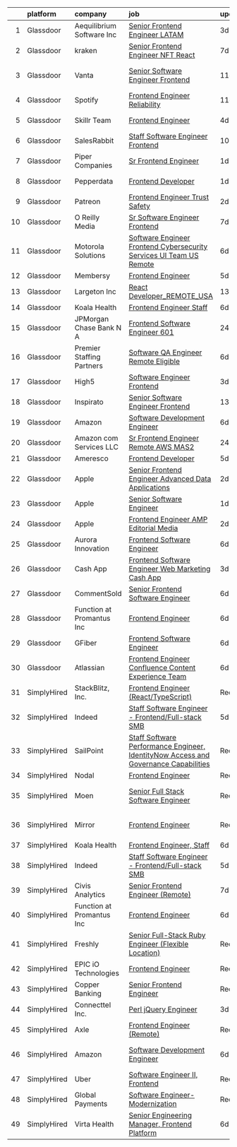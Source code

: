 

|    | platform    | company                   | job                                                                                                                                                                                                                                                                                                                                                                                                                                                                                                                                                                                                                                                                                                                                                                                                                                                                                                                                                                                                                                                                                                                                                                                                                                                                                                                                                           | update_time   | location                   |
|---:|:------------|:--------------------------|:--------------------------------------------------------------------------------------------------------------------------------------------------------------------------------------------------------------------------------------------------------------------------------------------------------------------------------------------------------------------------------------------------------------------------------------------------------------------------------------------------------------------------------------------------------------------------------------------------------------------------------------------------------------------------------------------------------------------------------------------------------------------------------------------------------------------------------------------------------------------------------------------------------------------------------------------------------------------------------------------------------------------------------------------------------------------------------------------------------------------------------------------------------------------------------------------------------------------------------------------------------------------------------------------------------------------------------------------------------------|:--------------|:---------------------------|
|  1 | Glassdoor   | Aequilibrium Software Inc | [Senior Frontend Engineer  LATAM ](https://www.glassdoor.com/partner/jobListing.htm?pos=114&ao=1136043&s=58&guid=00000182394f73598783f6fc0cb32a3a&src=GD_JOB_AD&t=SR&vt=w&ea=1&cs=1_a286e762&cb=1658818884750&jobListingId=1008024036746&jrtk=3-0-1g8skusrukcn4801-1g8skusse2ap0000-cb754dbc7c7b4123-)                                                                                                                                                                                                                                                                                                                                                                                                                                                                                                                                                                                                                                                                                                                                                                                                                                                                                                                                                                                                                                                        | 3d            | Remote                     |
|  2 | Glassdoor   | kraken                    | [Senior Frontend Engineer  NFT  React ](https://www.glassdoor.com/partner/jobListing.htm?pos=116&ao=1136043&s=58&guid=00000182394f73598783f6fc0cb32a3a&src=GD_JOB_AD&t=SR&vt=w&cs=1_76b150f6&cb=1658818884750&jobListingId=1008012209965&jrtk=3-0-1g8skusrukcn4801-1g8skusse2ap0000-2ff957a1ac6bdef2-)                                                                                                                                                                                                                                                                                                                                                                                                                                                                                                                                                                                                                                                                                                                                                                                                                                                                                                                                                                                                                                                        | 7d            | Remote                     |
|  3 | Glassdoor   | Vanta                     | [Senior Software Engineer  Frontend](https://www.glassdoor.com/partner/jobListing.htm?pos=111&ao=1136043&s=58&guid=00000182394f73598783f6fc0cb32a3a&src=GD_JOB_AD&t=SR&vt=w&ea=1&cs=1_bc1f9098&cb=1658818884750&jobListingId=1008006609022&jrtk=3-0-1g8skusrukcn4801-1g8skusse2ap0000-a321e96870cb7ff5-)                                                                                                                                                                                                                                                                                                                                                                                                                                                                                                                                                                                                                                                                                                                                                                                                                                                                                                                                                                                                                                                      | 11d           | San Francisco, CA          |
|  4 | Glassdoor   | Spotify                   | [Frontend Engineer  Reliability](https://www.glassdoor.com/partner/jobListing.htm?pos=109&ao=1136043&s=58&guid=00000182394f73598783f6fc0cb32a3a&src=GD_JOB_AD&t=SR&vt=w&cs=1_5dc0ab11&cb=1658818884749&jobListingId=1008006586759&jrtk=3-0-1g8skusrukcn4801-1g8skusse2ap0000-59a8591538aa389d-)                                                                                                                                                                                                                                                                                                                                                                                                                                                                                                                                                                                                                                                                                                                                                                                                                                                                                                                                                                                                                                                               | 11d           | Boston, MA                 |
|  5 | Glassdoor   | Skillr Team               | [Frontend Engineer](https://www.glassdoor.com/partner/jobListing.htm?pos=112&ao=1136043&s=58&guid=00000182394f73598783f6fc0cb32a3a&src=GD_JOB_AD&t=SR&vt=w&ea=1&cs=1_4c91ad7f&cb=1658818884750&jobListingId=1008021215264&jrtk=3-0-1g8skusrukcn4801-1g8skusse2ap0000-a4d207492b3dd550-)                                                                                                                                                                                                                                                                                                                                                                                                                                                                                                                                                                                                                                                                                                                                                                                                                                                                                                                                                                                                                                                                       | 4d            | New York, NY               |
|  6 | Glassdoor   | SalesRabbit               | [Staff Software Engineer   Frontend](https://www.glassdoor.com/partner/jobListing.htm?pos=103&ao=1110586&s=58&guid=00000182394f73598783f6fc0cb32a3a&src=GD_JOB_AD&t=SR&vt=w&ea=1&cs=1_48705250&cb=1658818884749&jobListingId=1008009145795&cpc=8795CF9063CD573D&jrtk=3-0-1g8skusrukcn4801-1g8skusse2ap0000-6400e60371ad5e4b--6NYlbfkN0AIkYSjqKEr_H0ja2kwGWM999dVuzSgq3WkxKb-en7RuCLb0qEbCtSqS1nyeAiHe4B4IGmgHJ3WD0Zt0Ji4cKr6HQ9RBRVLXe-k7EbD4b2ZdxVgdSPA1bVH-xEa6F1-qOnpwFQdBBjBw3zz6VF7dDm86JlzeVL35-3NGCgepw9e_EsbHQ54qrS55pMjyUSonCw6QNLG0r2ordhih-NV1NteQNb5T_VJ0YanI894AUFEBe2_M9K6CDcV3Az_FMwNzGJxpruNDFJQd6SjVT42hR4HMzzZ_IKIY8_4lGWNgTLo210IqT6eKkBfvbzHj8YAHEmvRUqUvVbeMyX6tDeC-4S0W6Hw7CKSPe3r2bXBlDas98UaD4a1a5czBbCtc-fKaXDIaObfgVmEVwqN8w_0OB0yt8XLgKRFpj0LGqfwOTujCRBc68Ix1jsbmG560ebFpOFyoKZc4xMpgQXc7JmsXBcjxIzpZ_mqnFYZt9DqHthLhQItM_Yikrz3WiJb5pROlMwlAScWGmdBsfS4blra-XGojCaoaYB3Nl89wHp-hNDm3Q%3D%3D)                                                                                                                                                                                                                                                                                                                                                                                                                                     | 10d           | Remote                     |
|  7 | Glassdoor   | Piper Companies           | [Sr  Frontend Engineer](https://www.glassdoor.com/partner/jobListing.htm?pos=115&ao=1136043&s=58&guid=00000182394f73598783f6fc0cb32a3a&src=GD_JOB_AD&t=SR&vt=w&cs=1_423d9eef&cb=1658818884750&jobListingId=1008025137519&jrtk=3-0-1g8skusrukcn4801-1g8skusse2ap0000-9215edb512da5383-)                                                                                                                                                                                                                                                                                                                                                                                                                                                                                                                                                                                                                                                                                                                                                                                                                                                                                                                                                                                                                                                                        | 1d            | Remote                     |
|  8 | Glassdoor   | Pepperdata                | [Frontend Developer](https://www.glassdoor.com/partner/jobListing.htm?pos=117&ao=1136043&s=58&guid=00000182394f73598783f6fc0cb32a3a&src=GD_JOB_AD&t=SR&vt=w&cs=1_7ab5741f&cb=1658818884750&jobListingId=1008026395621&jrtk=3-0-1g8skusrukcn4801-1g8skusse2ap0000-aae9f0fecf8917ff-)                                                                                                                                                                                                                                                                                                                                                                                                                                                                                                                                                                                                                                                                                                                                                                                                                                                                                                                                                                                                                                                                           | 1d            | Santa Clara, CA            |
|  9 | Glassdoor   | Patreon                   | [Frontend Engineer  Trust   Safety](https://www.glassdoor.com/partner/jobListing.htm?pos=120&ao=1136043&s=58&guid=00000182394f73598783f6fc0cb32a3a&src=GD_JOB_AD&t=SR&vt=w&ea=1&cs=1_d98b0afe&cb=1658818884751&jobListingId=1008024561711&jrtk=3-0-1g8skusrukcn4801-1g8skusse2ap0000-a4900b3a41bf312a-)                                                                                                                                                                                                                                                                                                                                                                                                                                                                                                                                                                                                                                                                                                                                                                                                                                                                                                                                                                                                                                                       | 2d            | New York, NY               |
| 10 | Glassdoor   | O Reilly Media            | [Sr Software Engineer  Frontend ](https://www.glassdoor.com/partner/jobListing.htm?pos=113&ao=1136043&s=58&guid=00000182394f73598783f6fc0cb32a3a&src=GD_JOB_AD&t=SR&vt=w&cs=1_5acd838f&cb=1658818884753&jobListingId=1008012708511&jrtk=3-0-1g8skusrukcn4801-1g8skusse2ap0000-177e3aba0d2bd3fd-)                                                                                                                                                                                                                                                                                                                                                                                                                                                                                                                                                                                                                                                                                                                                                                                                                                                                                                                                                                                                                                                              | 7d            | Remote                     |
| 11 | Glassdoor   | Motorola Solutions        | [Software Engineer Frontend Cybersecurity Services UI Team   US Remote](https://www.glassdoor.com/partner/jobListing.htm?pos=124&ao=1136043&s=58&guid=00000182394f73598783f6fc0cb32a3a&src=GD_JOB_AD&t=SR&vt=w&cs=1_74525f96&cb=1658818884752&jobListingId=1008015468581&jrtk=3-0-1g8skusrukcn4801-1g8skusse2ap0000-14860f8ce16ddfe3-)                                                                                                                                                                                                                                                                                                                                                                                                                                                                                                                                                                                                                                                                                                                                                                                                                                                                                                                                                                                                                        | 6d            | Virginia                   |
| 12 | Glassdoor   | Membersy                  | [Frontend Engineer](https://www.glassdoor.com/partner/jobListing.htm?pos=127&ao=1136043&s=58&guid=00000182394f73598783f6fc0cb32a3a&src=GD_JOB_AD&t=SR&vt=w&ea=1&cs=1_10df8b72&cb=1658818884752&jobListingId=1008017548036&jrtk=3-0-1g8skusrukcn4801-1g8skusse2ap0000-6cdc0a7cbfbdc74a-)                                                                                                                                                                                                                                                                                                                                                                                                                                                                                                                                                                                                                                                                                                                                                                                                                                                                                                                                                                                                                                                                       | 5d            | Austin, TX                 |
| 13 | Glassdoor   | Largeton Inc              | [React Developer_REMOTE_USA](https://www.glassdoor.com/partner/jobListing.htm?pos=126&ao=1136043&s=58&guid=00000182394f73598783f6fc0cb32a3a&src=GD_JOB_AD&t=SR&vt=w&ea=1&cs=1_ceecf68c&cb=1658818884752&jobListingId=1008000012937&jrtk=3-0-1g8skusrukcn4801-1g8skusse2ap0000-7453549eb5e8d431-)                                                                                                                                                                                                                                                                                                                                                                                                                                                                                                                                                                                                                                                                                                                                                                                                                                                                                                                                                                                                                                                              | 13d           | Remote                     |
| 14 | Glassdoor   | Koala Health              | [Frontend Engineer  Staff](https://www.glassdoor.com/partner/jobListing.htm?pos=107&ao=1136043&s=58&guid=00000182394f73598783f6fc0cb32a3a&src=GD_JOB_AD&t=SR&vt=w&ea=1&cs=1_8358e9fb&cb=1658818884749&jobListingId=1008015568737&jrtk=3-0-1g8skusrukcn4801-1g8skusse2ap0000-4a24982d2dd3943e-)                                                                                                                                                                                                                                                                                                                                                                                                                                                                                                                                                                                                                                                                                                                                                                                                                                                                                                                                                                                                                                                                | 6d            | Remote                     |
| 15 | Glassdoor   | JPMorgan Chase Bank  N A  | [Frontend Software Engineer  601 ](https://www.glassdoor.com/partner/jobListing.htm?pos=119&ao=1136043&s=58&guid=00000182394f73598783f6fc0cb32a3a&src=GD_JOB_AD&t=SR&vt=w&cs=1_3999e70e&cb=1658818884751&jobListingId=1008027603273&jrtk=3-0-1g8skusrukcn4801-1g8skusse2ap0000-156ed613ad8c235a-)                                                                                                                                                                                                                                                                                                                                                                                                                                                                                                                                                                                                                                                                                                                                                                                                                                                                                                                                                                                                                                                             | 24h           | Plano, TX                  |
| 16 | Glassdoor   | Premier Staffing Partners | [Software QA Engineer  Remote Eligible](https://www.glassdoor.com/partner/jobListing.htm?pos=105&ao=1110586&s=58&guid=00000182394f73598783f6fc0cb32a3a&src=GD_JOB_AD&t=SR&vt=w&ea=1&cs=1_c0b76f97&cb=1658818884749&jobListingId=1008014549778&cpc=3BA4CE39D5B5DEF5&jrtk=3-0-1g8skusrukcn4801-1g8skusse2ap0000-97fbc46eb3d6af14--6NYlbfkN0CyyT-f4oNMZz8hL4LR6EcDrl5vB12i7SyJpvAxFYk5ESjE9CwDanhb7km0chTKgrmEUuH6hDEsLHcPY5_Vw3htXiEbK19igRgU83XA0uf8WDVRiht2xUP_gXP9eeOSqOhJaAWcg1ELed05gvc39pC5pouGzjzFcR4DozYeGIjKybIE7LlTeBydBS2CHXaFToq5a8zZgeUw3_SSaPMIgLGyZdUEoa6GclhH8QGB5952y6NVf076pqNCUHVnPR7X1JzD7n4mkYRsxOWSQGRejT-OLEm1eVYmv3SKGqv2jYYWjpBArlQf6EwpP6GH4EbqN-C5Ra2Cwh0biCJPT1G8bCqqeRun-EQkSVIo7I-pX-eAaPbMR5nDAxwaez1j_ANcQ5WHO4rSvtaKEJXjD_b2t4VjfyG6o7xQB1DNtkDRN0I6gkag__myvbMSF9HLhCnvVMpHEyifXPYQ-DKrST8MX4E7TwBUC9jyBzfuHE1LTcb04b0m4rDqdlSiV2bAzOmB86mmrTr86YRbIw5JbWeKuvl1)                                                                                                                                                                                                                                                                                                                                                                                                                                                              | 6d            | Remote                     |
| 17 | Glassdoor   | High5                     | [Software Engineer   Frontend](https://www.glassdoor.com/partner/jobListing.htm?pos=104&ao=1110586&s=58&guid=00000182394f73598783f6fc0cb32a3a&src=GD_JOB_AD&t=SR&vt=w&ea=1&cs=1_824f5d2d&cb=1658818884749&jobListingId=1008023215023&cpc=654405A9B1E0A9F5&jrtk=3-0-1g8skusrukcn4801-1g8skusse2ap0000-9ede6187c60e1052--6NYlbfkN0AV8vU3o9nlw7wqa180ZkP3oAg17VLIhkP1SPyaIh_MQVSfWHQ_D-a5hu40yW4gQxUD9fNuxhwNeLiHV7fWLhnTkDSZE0OupHTv2Mmbno3cxBGe_tR-SZXt--2E_qBjO38B-st3oD9p-nY9GFeNyJnxIQkmYErLYmGJ5vMAXFUkBivDyBj7h9KIiC1fQAyRlLBJ05leyh05ns9lTQ6hWpG7dxrVs49OQ54YFRz-wD554fUrZZppxMO7zCVfQ_Z4TjDf0qmOSzMprbRH0-jrmoBaYBU8JhOlL7si9ZcBtvi2mG0kDiciQlbr8EdkfP33OS0VqUU_2zWpKUGPPKwL9oVskJubVdlsjvZg6KkTQfBU5qOHREnlI8XqpUEOjNJaeJsMF6ybJOpQUiXXrnNvkO5YyjqsjVxIX9xLD9VpbGifx_BB6u4QQNdxCdvHY3u5ZltHRKUxEWC8IkTcLYz3351esxXbRd3anClPRXpg1Wd0GoTu0e25tguVOUVVtRS-q3LOJ9gMlqlSOVUotRRidbzM)                                                                                                                                                                                                                                                                                                                                                                                                                                                                       | 3d            | Remote                     |
| 18 | Glassdoor   | Inspirato                 | [Senior Software Engineer  Frontend](https://www.glassdoor.com/partner/jobListing.htm?pos=128&ao=1136043&s=58&guid=00000182394f73598783f6fc0cb32a3a&src=GD_JOB_AD&t=SR&vt=w&cs=1_50e46b29&cb=1658818884752&jobListingId=1008001502340&jrtk=3-0-1g8skusrukcn4801-1g8skusse2ap0000-822233abcc45beeb-)                                                                                                                                                                                                                                                                                                                                                                                                                                                                                                                                                                                                                                                                                                                                                                                                                                                                                                                                                                                                                                                           | 13d           | Remote                     |
| 19 | Glassdoor   | Amazon                    | [Software Development Engineer](https://www.glassdoor.com/partner/jobListing.htm?pos=102&ao=1110586&s=58&guid=00000182394f73598783f6fc0cb32a3a&src=GD_JOB_AD&t=SR&vt=w&ea=1&cs=1_294f8eca&cb=1658818884749&jobListingId=1008015133746&cpc=8795CF9063CD573D&jrtk=3-0-1g8skusrukcn4801-1g8skusse2ap0000-46f3a1676c9d08b7--6NYlbfkN0C2EIiOEdSv_78BF_l2w28PiQLK7NISTaVJSb4zuTiserLumoKFeVCVJSYFQV9mjJi4Bz1verrZqCtu6wHs_0m1i7fJ4yyj_NSq9aokk0lo11bVItqPXGyb83iKdGgQlSoAJ1kf2HcUuqX-hWZJc9cP3oY2UfU5I1yqj-KO2XP8a8RFF6HNoEt54VOak2gpeMjnTyljA7ym9uYBuv9f_5hWDBYEzHeRs3e7bS8KCzH3eFm88n_sXUgwstN1-q1BJMrc6-cppZUyJMM1lndah_--YS0y-xWq5YC4xfCTbxoqulpcp6mOB8QGCyiZRvEINi6TqJ_RbATWLfdsV-RAML8VDIolmhHF9_X2lssho11YrdB5yvutZuJWx74pgMEVOEgeUzoXJ_MqjBnqdKYqcPeHFiclrcBAJVWNyHNRlDnEGZI1isVCZFs3RH1v8otFydwcc86Uat-5_7MpTu91Y7X8ssDMs991wMZQD8ThH08tVCyduc7CnEYTuVYzKXrvt6o%3D)                                                                                                                                                                                                                                                                                                                                                                                                                                                                                        | 6d            | Seattle, WA                |
| 20 | Glassdoor   | Amazon com Services LLC   | [Sr  Frontend Engineer  Remote  AWS MAS2](https://www.glassdoor.com/partner/jobListing.htm?pos=110&ao=1136043&s=58&guid=00000182394f73598783f6fc0cb32a3a&src=GD_JOB_AD&t=SR&vt=w&cs=1_2140ac2b&cb=1658818884749&jobListingId=1008027068897&jrtk=3-0-1g8skusrukcn4801-1g8skusse2ap0000-4409e016eb236f49-)                                                                                                                                                                                                                                                                                                                                                                                                                                                                                                                                                                                                                                                                                                                                                                                                                                                                                                                                                                                                                                                      | 24h           | Remote                     |
| 21 | Glassdoor   | Ameresco                  | [Frontend Developer](https://www.glassdoor.com/partner/jobListing.htm?pos=123&ao=1136043&s=58&guid=00000182394f73598783f6fc0cb32a3a&src=GD_JOB_AD&t=SR&vt=w&cs=1_5ccda36a&cb=1658818884751&jobListingId=1008017844806&jrtk=3-0-1g8skusrukcn4801-1g8skusse2ap0000-5ae9c0f3fc35d9a0-)                                                                                                                                                                                                                                                                                                                                                                                                                                                                                                                                                                                                                                                                                                                                                                                                                                                                                                                                                                                                                                                                           | 5d            | Remote                     |
| 22 | Glassdoor   | Apple                     | [Senior Frontend Engineer   Advanced Data Applications](https://www.glassdoor.com/partner/jobListing.htm?pos=122&ao=1136043&s=58&guid=00000182394f73598783f6fc0cb32a3a&src=GD_JOB_AD&t=SR&vt=w&cs=1_55888f6d&cb=1658818884751&jobListingId=1008024328809&jrtk=3-0-1g8skusrukcn4801-1g8skusse2ap0000-abd146fd69a13a8f-)                                                                                                                                                                                                                                                                                                                                                                                                                                                                                                                                                                                                                                                                                                                                                                                                                                                                                                                                                                                                                                        | 2d            | Cupertino, CA              |
| 23 | Glassdoor   | Apple                     | [Senior Software Engineer](https://www.glassdoor.com/partner/jobListing.htm?pos=129&ao=1136043&s=58&guid=00000182394f73598783f6fc0cb32a3a&src=GD_JOB_AD&t=SR&vt=w&cs=1_b98eea29&cb=1658818884752&jobListingId=1008025033730&jrtk=3-0-1g8skusrukcn4801-1g8skusse2ap0000-7d8d6151cfe1fb7d-)                                                                                                                                                                                                                                                                                                                                                                                                                                                                                                                                                                                                                                                                                                                                                                                                                                                                                                                                                                                                                                                                     | 1d            | Cupertino, CA              |
| 24 | Glassdoor   | Apple                     | [Frontend Engineer   AMP Editorial Media](https://www.glassdoor.com/partner/jobListing.htm?pos=101&ao=1110586&s=58&guid=00000182394f73598783f6fc0cb32a3a&src=GD_JOB_AD&t=SR&vt=w&cs=1_0735da95&cb=1658818884748&jobListingId=1008024270606&cpc=C4A69CCDBB3B9599&jrtk=3-0-1g8skusrukcn4801-1g8skusse2ap0000-4b12b3431833ffd8--6NYlbfkN0BvKrLyj5gPmtZO9T8euul8TCxuuKNOtzRJOomxnwSEodTz2Bc-sPZl1dBMH13w-jOgyS3SlWV-Sv2D3n2qcGFHxcPB3OioAnFnSFe4hwGDEvSMsaJ9hBGzp8alAMOYBC6ct_BKrwcaAcow-v6PpWGdkyqueeig1epL8hR_5vfllfds6sfe4tbckrXh04bmZDoNRe8OexQmUYldIAIO1-UvvOlbInM2wAEzBBH-bN0b_NlIJCfcXJYaQ5rpKuy4kqZ9NUvfR7WxMNJAroO9rTP86eEnaYitpBCrMIYzeVLiCAmMEknIfTcS3xdwvd3r50s7Tnd9GnkqkmeJ2wylItLLHveFQsizMXrDxS4GFJiFvUkrQThTLpcvDsoXnwkHCA4c1VwXo65Ptk0Bvd0MDGtRBjigqgb-Vef36KvQMv3rik4ppVevM3IKutKIBgd7abCJLgVluPjs3IZQrRjwXCbq64V0hS1D1MO4s1GIQJsCqgqKR5gUa2cjMSHXm55hqTdKb_Tnw5R91UUnihXRxA1Wx2mDRMIksLFJ-zFFINBrGxlAOYB9orhOCa5Ow6lWrNW2tvGWrwaYEg19HI36EvwzzU-tyVonW4dJVjzC10D7Z5qwwewCdrqrVplwOvO_EyY8BNjsZPStg3yqlzmgvrVnsKswQe5cqkcuBUByOPl1Zn_ky3e6jh_wjVBoK83vNySsBVpX64fvdskeIJLsU64wGw5vL7Hi8H_pkNUVY78zTbjKxbCpE6yCTRGZeuoCOQHhKfjIaPgCBhOeV-gAOdHvJQtbqoxDhi36pRqVgzpgiufGAztLG6TfC6GXGyJ79miJsAbbB43V_F_ZuedL4n2qDgXw94AQvOhzsN6KfTO9dP3kOyXEbto4vbC3UpUsx0WROrsxUAuUYdS71yhJH2_pGVwy5c_CciD0i_OJ-xzLuo1VGUGN3_eX0tf-iDH_EmF4zi7hHwsfbLIAaHMeG2EE) | 2d            | Seattle, WA                |
| 25 | Glassdoor   | Aurora Innovation         | [Frontend Software Engineer](https://www.glassdoor.com/partner/jobListing.htm?pos=121&ao=1136043&s=58&guid=00000182394f73598783f6fc0cb32a3a&src=GD_JOB_AD&t=SR&vt=w&ea=1&cs=1_d8fa8615&cb=1658818884751&jobListingId=1008014887775&jrtk=3-0-1g8skusrukcn4801-1g8skusse2ap0000-9d07f1923fef7869-)                                                                                                                                                                                                                                                                                                                                                                                                                                                                                                                                                                                                                                                                                                                                                                                                                                                                                                                                                                                                                                                              | 6d            | Mountain View, CA          |
| 26 | Glassdoor   | Cash App                  | [Frontend Software Engineer   Web Marketing  Cash App](https://www.glassdoor.com/partner/jobListing.htm?pos=130&ao=1136043&s=58&guid=00000182394f73598783f6fc0cb32a3a&src=GD_JOB_AD&t=SR&vt=w&cs=1_97c5fdd7&cb=1658818884752&jobListingId=1008024045788&jrtk=3-0-1g8skusrukcn4801-1g8skusse2ap0000-83a8b1a63c7afa17-)                                                                                                                                                                                                                                                                                                                                                                                                                                                                                                                                                                                                                                                                                                                                                                                                                                                                                                                                                                                                                                         | 3d            | San Francisco, CA          |
| 27 | Glassdoor   | CommentSold               | [Senior Frontend Software Engineer](https://www.glassdoor.com/partner/jobListing.htm?pos=125&ao=1136043&s=58&guid=00000182394f73598783f6fc0cb32a3a&src=GD_JOB_AD&t=SR&vt=w&ea=1&cs=1_9420546c&cb=1658818884752&jobListingId=1008014673807&jrtk=3-0-1g8skusrukcn4801-1g8skusse2ap0000-7a3242c4b5025816-)                                                                                                                                                                                                                                                                                                                                                                                                                                                                                                                                                                                                                                                                                                                                                                                                                                                                                                                                                                                                                                                       | 6d            | Charlotte, NC              |
| 28 | Glassdoor   | Function at Promantus Inc | [Frontend Engineer](https://www.glassdoor.com/partner/jobListing.htm?pos=108&ao=1136043&s=58&guid=00000182394f73598783f6fc0cb32a3a&src=GD_JOB_AD&t=SR&vt=w&ea=1&cs=1_7f22e2d3&cb=1658818884749&jobListingId=1008013982563&jrtk=3-0-1g8skusrukcn4801-1g8skusse2ap0000-790700b85fc9262a-)                                                                                                                                                                                                                                                                                                                                                                                                                                                                                                                                                                                                                                                                                                                                                                                                                                                                                                                                                                                                                                                                       | 6d            | Remote                     |
| 29 | Glassdoor   | GFiber                    | [Frontend Software Engineer](https://www.glassdoor.com/partner/jobListing.htm?pos=118&ao=1136043&s=58&guid=00000182394f73598783f6fc0cb32a3a&src=GD_JOB_AD&t=SR&vt=w&ea=1&cs=1_f9e203d1&cb=1658818884750&jobListingId=1008014671904&jrtk=3-0-1g8skusrukcn4801-1g8skusse2ap0000-f024b8562f5fa90e-)                                                                                                                                                                                                                                                                                                                                                                                                                                                                                                                                                                                                                                                                                                                                                                                                                                                                                                                                                                                                                                                              | 6d            | Mountain View, CA          |
| 30 | Glassdoor   | Atlassian                 | [Frontend Engineer   Confluence Content Experience Team](https://www.glassdoor.com/partner/jobListing.htm?pos=106&ao=1136043&s=58&guid=00000182394f73598783f6fc0cb32a3a&src=GD_JOB_AD&t=SR&vt=w&cs=1_15292e07&cb=1658818884749&jobListingId=1008015162822&jrtk=3-0-1g8skusrukcn4801-1g8skusse2ap0000-064c79435cca6d0d-)                                                                                                                                                                                                                                                                                                                                                                                                                                                                                                                                                                                                                                                                                                                                                                                                                                                                                                                                                                                                                                       | 6d            | Mountain View, CA          |
| 31 | SimplyHired | StackBlitz, Inc.          | [Frontend Engineer (React/TypeScript)](https://www.simplyhired.com/job/PHTAD8l1d1wY_qyZtZh2ELDAb-VRZyw7yxuMwctqWk8il2EG0-AbmQ?q=frontend+engineer)                                                                                                                                                                                                                                                                                                                                                                                                                                                                                                                                                                                                                                                                                                                                                                                                                                                                                                                                                                                                                                                                                                                                                                                                            | Recently      | Remote                     |
| 32 | SimplyHired | Indeed                    | [Staff Software Engineer - Frontend/Full-stack SMB](https://www.simplyhired.com/job/LwxoBgCJS4YjtoMcZGp_Do6iiFqz4HW8bmAboFKT6PJauFkxNpC4Xg?q=frontend+engineer)                                                                                                                                                                                                                                                                                                                                                                                                                                                                                                                                                                                                                                                                                                                                                                                                                                                                                                                                                                                                                                                                                                                                                                                               | 5d            | United States +6 locations |
| 33 | SimplyHired | SailPoint                 | [Staff Software Performance Engineer, IdentityNow Access and Governance Capabilities](https://www.simplyhired.com/job/H7nXnD50if4c5ClojqMwMKNO6VgmQCOPY9zrQel2iE_tb5qQ06i7qw?q=frontend+engineer)                                                                                                                                                                                                                                                                                                                                                                                                                                                                                                                                                                                                                                                                                                                                                                                                                                                                                                                                                                                                                                                                                                                                                             | Recently      | Remote                     |
| 34 | SimplyHired | Nodal                     | [Frontend Engineer](https://www.simplyhired.com/job/75ry-Eu0nSZpKMRgg41Z0_gvK2rV-hQ2xCKkRD2dfeeva-gc--Hn4w?q=frontend+engineer)                                                                                                                                                                                                                                                                                                                                                                                                                                                                                                                                                                                                                                                                                                                                                                                                                                                                                                                                                                                                                                                                                                                                                                                                                               | Recently      | Remote                     |
| 35 | SimplyHired | Moen                      | [Senior Full Stack Software Engineer](https://www.simplyhired.com/job/1IoT-7QZFJOG0NfV-lKlBdIrrRgTNTvHWnIwFltE0eLn7-mnNqHnZw?q=frontend+engineer)                                                                                                                                                                                                                                                                                                                                                                                                                                                                                                                                                                                                                                                                                                                                                                                                                                                                                                                                                                                                                                                                                                                                                                                                             | Recently      | North Olmsted, OH          |
| 36 | SimplyHired | Mirror                    | [Frontend Engineer](https://www.simplyhired.com/job/1usBlvhGylE7XcQfKrDFHQ3BMShtHdNzcIEZv9IJghOGNQmJ_JZEnw?q=frontend+engineer)                                                                                                                                                                                                                                                                                                                                                                                                                                                                                                                                                                                                                                                                                                                                                                                                                                                                                                                                                                                                                                                                                                                                                                                                                               | Recently      | San Francisco, CA          |
| 37 | SimplyHired | Koala Health              | [Frontend Engineer, Staff](https://www.simplyhired.com/job/HLiOnFDBLZHbyx2rs4cq9m7N0RVf-g-gb82o7rQiZyX6H_stK65B6g?q=frontend+engineer)                                                                                                                                                                                                                                                                                                                                                                                                                                                                                                                                                                                                                                                                                                                                                                                                                                                                                                                                                                                                                                                                                                                                                                                                                        | 6d            | Remote                     |
| 38 | SimplyHired | Indeed                    | [Staff Software Engineer - Frontend/Full-stack SMB](https://www.simplyhired.com/job/LwxoBgCJS4YjtoMcZGp_Do6iiFqz4HW8bmAboFKT6PJauFkxNpC4Xg?q=frontend+engineer)                                                                                                                                                                                                                                                                                                                                                                                                                                                                                                                                                                                                                                                                                                                                                                                                                                                                                                                                                                                                                                                                                                                                                                                               | 5d            | United States              |
| 39 | SimplyHired | Civis Analytics           | [Senior Frontend Engineer (Remote)](https://www.simplyhired.com/job/oOwR-oMPs_yWhy6tYV5kIfQzWH8_-p2Wyiv1tfDcCUwwpoxWybTXjw?q=frontend+engineer)                                                                                                                                                                                                                                                                                                                                                                                                                                                                                                                                                                                                                                                                                                                                                                                                                                                                                                                                                                                                                                                                                                                                                                                                               | 7d            | Dallas, TX                 |
| 40 | SimplyHired | Function at Promantus Inc | [Frontend Engineer](https://www.simplyhired.com/job/CVMY0nujmjaVat2rl2lHMI887RIpar6llodktahXtljk9AfUuMJklg?q=frontend+engineer)                                                                                                                                                                                                                                                                                                                                                                                                                                                                                                                                                                                                                                                                                                                                                                                                                                                                                                                                                                                                                                                                                                                                                                                                                               | 6d            | Remote                     |
| 41 | SimplyHired | Freshly                   | [Senior Full-Stack Ruby Engineer (Flexible Location)](https://www.simplyhired.com/job/5Rm6gI6BUhXQw4_hZbvQ3_CztwgY7zE6vM59iSYWuItG579yfV3bgA?q=frontend+engineer)                                                                                                                                                                                                                                                                                                                                                                                                                                                                                                                                                                                                                                                                                                                                                                                                                                                                                                                                                                                                                                                                                                                                                                                             | Recently      | Remote                     |
| 42 | SimplyHired | EPIC iO Technologies      | [Frontend Engineer](https://www.simplyhired.com/job/YnSZQe5afbGDpUdQfEYpQDOD1aAlTYHauIORQsYpSoQt00rlroNz7A?q=frontend+engineer)                                                                                                                                                                                                                                                                                                                                                                                                                                                                                                                                                                                                                                                                                                                                                                                                                                                                                                                                                                                                                                                                                                                                                                                                                               | Recently      | Remote                     |
| 43 | SimplyHired | Copper Banking            | [Senior Frontend Engineer](https://www.simplyhired.com/job/RJmCM9D_ETBvwVDtMfCrMZc0uD-9tFdqCvZwxu7iG9Byo-7KXqCv-w?q=frontend+engineer)                                                                                                                                                                                                                                                                                                                                                                                                                                                                                                                                                                                                                                                                                                                                                                                                                                                                                                                                                                                                                                                                                                                                                                                                                        | Recently      | Seattle, WA                |
| 44 | SimplyHired | Connecttel Inc.           | [Perl jQuery Engineer](https://www.simplyhired.com/job/_zw1e5a-1fBsx6SXInYNMlyabCXCu0hSfElQhGkeNqS4uqg9Wskdxg?q=frontend+engineer)                                                                                                                                                                                                                                                                                                                                                                                                                                                                                                                                                                                                                                                                                                                                                                                                                                                                                                                                                                                                                                                                                                                                                                                                                            | 3d            | Remote                     |
| 45 | SimplyHired | Axle                      | [Frontend Engineer (Remote)](https://www.simplyhired.com/job/PUaJC2ka-0lrMpRsWcxbAHPFhLWHae2YoczqhGsJB45zhsOtvfKOLw?q=frontend+engineer)                                                                                                                                                                                                                                                                                                                                                                                                                                                                                                                                                                                                                                                                                                                                                                                                                                                                                                                                                                                                                                                                                                                                                                                                                      | Recently      | Seattle, WA                |
| 46 | SimplyHired | Amazon                    | [Software Development Engineer](https://www.simplyhired.com/job/Lf5e53NNifwIjpkAsY36-3BNIGdDJu89jeCiJScQbCnNGlH5Jumgmg?q=frontend+engineer)                                                                                                                                                                                                                                                                                                                                                                                                                                                                                                                                                                                                                                                                                                                                                                                                                                                                                                                                                                                                                                                                                                                                                                                                                   | 6d            | Seattle, WA +13 locations  |
| 47 | SimplyHired | Uber                      | [Software Engineer II, Frontend](https://www.simplyhired.com/job/wStUTHRXNTUDn1IMiI6ivEkLYzngu7XEOdxu-RojHO5njLU0RykH1Q?q=frontend+engineer)                                                                                                                                                                                                                                                                                                                                                                                                                                                                                                                                                                                                                                                                                                                                                                                                                                                                                                                                                                                                                                                                                                                                                                                                                  | Recently      | Sunnyvale, CA              |
| 48 | SimplyHired | Global Payments           | [Software Engineer- Modernization](https://www.simplyhired.com/job/2PDGDeXM6SX1unn7U3rTbujcGPy1y5sRr7Zl7Dp3iyRcGDIYcmhjsA?q=frontend+engineer)                                                                                                                                                                                                                                                                                                                                                                                                                                                                                                                                                                                                                                                                                                                                                                                                                                                                                                                                                                                                                                                                                                                                                                                                                | Recently      | Alpharetta, GA             |
| 49 | SimplyHired | Virta Health              | [Senior Engineering Manager, Frontend Platform](https://www.simplyhired.com/job/4GiSjRgWDdz1jnAsE-EcwYef0OZ3SlcYYaCLKD7QSSJ1LRJtfLB_2A?q=frontend+engineer)                                                                                                                                                                                                                                                                                                                                                                                                                                                                                                                                                                                                                                                                                                                                                                                                                                                                                                                                                                                                                                                                                                                                                                                                   | 6d            | Dallas, TX                 |